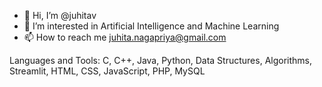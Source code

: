 - 👋 Hi, I’m @juhitav
- 👀 I’m interested in Artificial Intelligence and Machine Learning
- 📫 How to reach me juhita.nagapriya@gmail.com

Languages and Tools:
C, C++, Java, Python, Data Structures, Algorithms, Streamlit, HTML, CSS, JavaScript, PHP, MySQL

<!---
juhitav/juhitav is a ✨ special ✨ repository because its `README.md` (this file) appears on your GitHub profile.
You can click the Preview link to take a look at your changes.
--->
